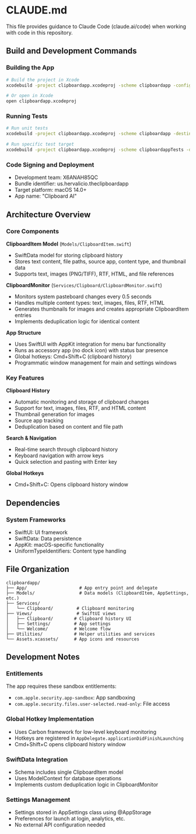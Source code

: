 # CLAUDE.md

This file provides guidance to Claude Code (claude.ai/code) when working with code in this repository.

## Build and Development Commands

### Building the App
```bash
# Build the project in Xcode
xcodebuild -project clipboardapp.xcodeproj -scheme clipboardapp -configuration Debug build

# Or open in Xcode
open clipboardapp.xcodeproj
```

### Running Tests
```bash
# Run unit tests
xcodebuild -project clipboardapp.xcodeproj -scheme clipboardapp -destination 'platform=macOS' test

# Run specific test target
xcodebuild -project clipboardapp.xcodeproj -scheme clipboardappTests -destination 'platform=macOS' test
```

### Code Signing and Deployment
- Development team: X6ANAH85QC
- Bundle identifier: us.hervalicio.theclipboardapp
- Target platform: macOS 14.0+
- App name: "Clipboard AI"

## Architecture Overview

### Core Components

**ClipboardItem Model** (`Models/ClipboardItem.swift`)
- SwiftData model for storing clipboard history
- Stores text content, file paths, source app, content type, and thumbnail data
- Supports text, images (PNG/TIFF), RTF, HTML, and file references

**ClipboardMonitor** (`Services/Clipboard/ClipboardMonitor.swift`)
- Monitors system pasteboard changes every 0.5 seconds
- Handles multiple content types: text, images, files, RTF, HTML
- Generates thumbnails for images and creates appropriate ClipboardItem entries
- Implements deduplication logic for identical content

**App Structure**
- Uses SwiftUI with AppKit integration for menu bar functionality
- Runs as accessory app (no dock icon) with status bar presence
- Global hotkeys: Cmd+Shift+C (clipboard history)
- Programmatic window management for main and settings windows

### Key Features

**Clipboard History**
- Automatic monitoring and storage of clipboard changes
- Support for text, images, files, RTF, and HTML content
- Thumbnail generation for images
- Source app tracking
- Deduplication based on content and file path

**Search & Navigation**
- Real-time search through clipboard history
- Keyboard navigation with arrow keys
- Quick selection and pasting with Enter key

**Global Hotkeys**
- Cmd+Shift+C: Opens clipboard history window

## Dependencies

### System Frameworks
- SwiftUI: UI framework
- SwiftData: Data persistence
- AppKit: macOS-specific functionality
- UniformTypeIdentifiers: Content type handling

## File Organization

```
clipboardapp/
├── App/                    # App entry point and delegate
├── Models/                 # Data models (ClipboardItem, AppSettings, etc.)
├── Services/
│   └── Clipboard/         # Clipboard monitoring
├── Views/                 # SwiftUI views
│   ├── Clipboard/        # Clipboard history UI
│   ├── Settings/         # App settings
│   └── Welcome/          # Welcome flow
├── Utilities/            # Helper utilities and services
└── Assets.xcassets/      # App icons and resources
```

## Development Notes

### Entitlements
The app requires these sandbox entitlements:
- `com.apple.security.app-sandbox`: App sandboxing
- `com.apple.security.files.user-selected.read-only`: File access

### Global Hotkey Implementation
- Uses Carbon framework for low-level keyboard monitoring
- Hotkeys are registered in `AppDelegate.applicationDidFinishLaunching`
- Cmd+Shift+C opens clipboard history window

### SwiftData Integration
- Schema includes single ClipboardItem model
- Uses ModelContext for database operations
- Implements custom deduplication logic in ClipboardMonitor

### Settings Management
- Settings stored in AppSettings class using @AppStorage
- Preferences for launch at login, analytics, etc.
- No external API configuration needed